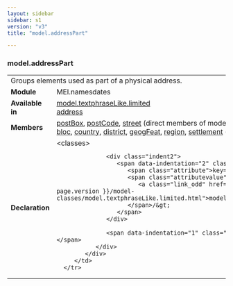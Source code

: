 ```yaml
---
layout: sidebar
sidebar: s1
version: "v3"
title: "model.addressPart"

---
```


<div class="classSpec model">
   <h3 id="model.addressPart">model.addressPart</h3>
   <table class="wovenodd">
      <tr>
         <td colspan="2" class="wovenodd-col2">Groups elements used as part of a physical address.</td>
      </tr>
      <tr>
         <td class="wovenodd-col1">
            <strong>Module</strong>
         </td>
         <td class="wovenodd-col2">MEI.namesdates</td>
      </tr>
      <tr>
         <td class="wovenodd-col1">
            <strong>Available in</strong>
         </td>
         <td class="wovenodd-col2">
            <div class="parent">
               <div>
                  <a class="link_odd_classSpec" href="{{ site.baseurl }}/{{ page.version }}/model-classes/model.textphraseLike.limited.html">model.textphraseLike.limited</a>
               </div>
               <div>
                  <a class="link_odd_elementSpec" href="{{ site.baseurl }}/{{ page.version }}/elements/address.html">address</a>
               </div>
            </div>
         </td>
      </tr>
      <tr>
         <td class="wovenodd-col1">
            <strong>Members</strong>
         </td>
         <td class="wovenodd-col2">
            <div class="parent">
               <div>
                  <a class="link_odd_elementSpec" href="{{ site.baseurl }}/{{ page.version }}/elements/postBox.html">postBox</a>, 
                  <a class="link_odd_elementSpec" href="{{ site.baseurl }}/{{ page.version }}/elements/postCode.html">postCode</a>, 
                  <a class="link_odd_elementSpec" href="{{ site.baseurl }}/{{ page.version }}/elements/street.html">street</a> (direct members of model.addressPart)
               </div>
               <div>
                  <a class="link_odd_elementSpec" href="{{ site.baseurl }}/{{ page.version }}/model-classes/bloc.html">bloc</a>, 
                  <a class="link_odd_elementSpec" href="{{ site.baseurl }}/{{ page.version }}/model-classes/country.html">country</a>, 
                  <a class="link_odd_elementSpec" href="{{ site.baseurl }}/{{ page.version }}/model-classes/district.html">district</a>, 
                  <a class="link_odd_elementSpec" href="{{ site.baseurl }}/{{ page.version }}/model-classes/geogFeat.html">geogFeat</a>, 
                  <a class="link_odd_elementSpec" href="{{ site.baseurl }}/{{ page.version }}/model-classes/region.html">region</a>, 
                  <a class="link_odd_elementSpec" href="{{ site.baseurl }}/{{ page.version }}/model-classes/settlement.html">settlement</a>
                  <span> (via 
                     <a class="link_odd_classSpec" href="{{ site.baseurl }}/{{ page.version }}/model-classes/model.geogNamePart.html">model.geogNamePart</a>)
                  </span>
               </div>
            </div>
         </td>
      </tr>
      <tr>
         <td class="wovenodd-col1">
            <strong>Declaration</strong>
         </td>
         <td class="wovenodd-col2">
            <div xml:space="preserve" class="pre">
               <div class="indent1">
                  <span data-indentation="1" class="element">&lt;classes&gt;</span>
                  
                  <div class="indent2">
                     <span data-indentation="2" class="element">&lt;memberOf 
                        <span class="attribute">key=</span>
                        <span class="attributevalue">"
                           <a class="link_odd" href="{{ site.baseurl }}/{{ page.version }}/model-classes/model.textphraseLike.limited.html">model.textphraseLike.limited</a>"
                        </span>/&gt;
                     </span>
                  </div>
                  
                  <span data-indentation="1" class="element">&lt;/classes&gt;</span>
               </div>
            </div>
         </td>
      </tr>
   </table>
</div>